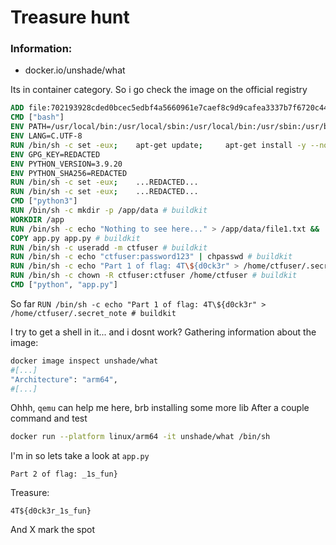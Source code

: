 # Treasure hunt

### Information:
- docker.io/unshade/what


Its in container category. So i go check the image on the official registry

```dockerfile
ADD file:702193928cded0bcec5edbf4a5660961e7caef8c9d9cafea3337b7f6720c4464 in / 
CMD ["bash"]
ENV PATH=/usr/local/bin:/usr/local/sbin:/usr/local/bin:/usr/sbin:/usr/bin:/sbin:/bin
ENV LANG=C.UTF-8
RUN /bin/sh -c set -eux; 	apt-get update; 	apt-get install -y --no-install-recommends 		ca-certificates 		netbase 		tzdata 	; 	rm -rf /var/lib/apt/lists/* # buildkit
ENV GPG_KEY=REDACTED
ENV PYTHON_VERSION=3.9.20
ENV PYTHON_SHA256=REDACTED
RUN /bin/sh -c set -eux; 	...REDACTED...	
RUN /bin/sh -c set -eux; 	...REDACTED...
CMD ["python3"]
RUN /bin/sh -c mkdir -p /app/data # buildkit
WORKDIR /app
RUN /bin/sh -c echo "Nothing to see here..." > /app/data/file1.txt &&     echo "Try harder!" > /app/data/file2.txt &&     echo "Getting warmer..." > /app/data/hidden.txt # buildkit
COPY app.py app.py # buildkit
RUN /bin/sh -c useradd -m ctfuser # buildkit
RUN /bin/sh -c echo "ctfuser:password123" | chpasswd # buildkit
RUN /bin/sh -c echo "Part 1 of flag: 4T\${d0ck3r" > /home/ctfuser/.secret_note # buildkit
RUN /bin/sh -c chown -R ctfuser:ctfuser /home/ctfuser # buildkit
CMD ["python", "app.py"]
```

So far `RUN /bin/sh -c echo "Part 1 of flag: 4T\${d0ck3r" > /home/ctfuser/.secret_note # buildkit`

I try to get a shell in it... and i dosnt work?
Gathering information about the image:

``` bash
docker image inspect unshade/what
#[...]
"Architecture": "arm64",
#[...]
```

Ohhh, `qemu` can help me here, brb installing some more lib
After a couple command and test

```bash
docker run --platform linux/arm64 -it unshade/what /bin/sh
```

I'm in so lets take a look at `app.py`

`Part 2 of flag: _1s_fun}`

Treasure:

`4T${d0ck3r_1s_fun}`

And X mark the spot